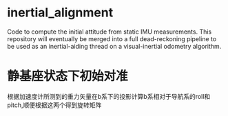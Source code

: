 # inertial_alignment
Code to compute the initial attitude from static IMU measurements. This repository will eventually be merged into a full dead-reckoning pipeline to be used as an inertial-aiding thread on a visual-inertial odometry algorithm.



# 静基座状态下初始对准
根据加速度计所测到的重力矢量在b系下的投影计算b系相对于导航系的roll和pitch,顺便根据这两个得到旋转矩阵
